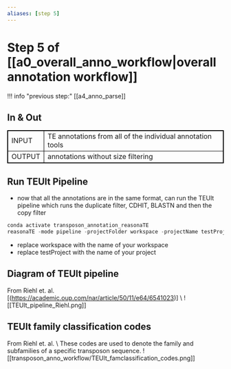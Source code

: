 ```yaml
---
aliases: [step 5]
---
```

# Step 5 of [[a0_overall_anno_workflow|overall annotation workflow]]
!!! info "previous step:"
    [[a4_anno_parse]]

## In & Out
<table cellpadding="5" style="border: 1px solid black">
    <tr style="border: 1px solid black">
        <td style="border: 1px solid black" >INPUT</td>
        <td style="border: 1px solid black">TE annotations from all of the individual annotation tools</td>
    </tr>
    <tr>
        <td style="border: 1px solid black">OUTPUT</td>
        <td style="border: 1px solid black"> annotations without size filtering </td>
    </tr>
</table>

## Run TEUlt Pipeline
- now that all the annotations are in the same format, can run the TEUlt pipeline which runs the duplicate filter, CDHIT, BLASTN and then the copy filter

```python
conda activate transposon_annotation_reasonaTE
reasonaTE -mode pipeline -projectFolder workspace -projectName testProject
```
- replace workspace with the name of your workspace
- replace testProject with the name of your project

## Diagram of TEUlt pipeline 
From Riehl et. al. [(https://academic.oup.com/nar/article/50/11/e64/6541023)] \\
![[TEUlt_pipeline_Riehl.png]]

## TEUlt family classification codes
From Riehl et. al. \\
These codes are used to denote the family and subfamilies of a specific transposon sequence.
![[transposon_anno_workflow/TEUlt_famclassification_codes.png]]
